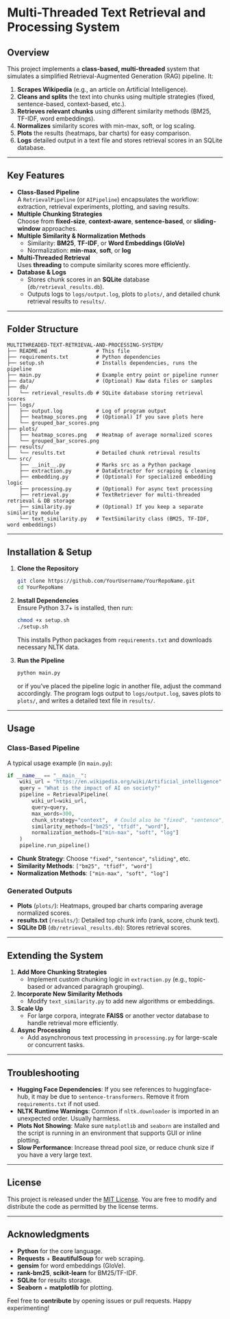 # Multi-Threaded Text Retrieval and Processing System

## Overview
This project implements a **class-based, multi-threaded** system that simulates a simplified Retrieval-Augmented Generation (RAG) pipeline. It:

1. **Scrapes Wikipedia** (e.g., an article on Artificial Intelligence).
2. **Cleans and splits** the text into chunks using multiple strategies (fixed, sentence-based, context-based, etc.).
3. **Retrieves relevant chunks** using different similarity methods (BM25, TF-IDF, word embeddings).
4. **Normalizes** similarity scores with min-max, soft, or log scaling.
5. **Plots** the results (heatmaps, bar charts) for easy comparison.
6. **Logs** detailed output in a text file and stores retrieval scores in an SQLite database.

---

## Key Features
- **Class-Based Pipeline**  
  A `RetrievalPipeline` (or `AIPipeline`) encapsulates the workflow: extraction, retrieval experiments, plotting, and saving results.
- **Multiple Chunking Strategies**  
  Choose from **fixed-size**, **context-aware**, **sentence-based**, or **sliding-window** approaches.
- **Multiple Similarity & Normalization Methods**  
  - Similarity: **BM25**, **TF-IDF**, or **Word Embeddings (GloVe)**  
  - Normalization: **min-max**, **soft**, or **log**  
- **Multi-Threaded Retrieval**  
  Uses **threading** to compute similarity scores more efficiently.  
- **Database & Logs**  
  - Stores chunk scores in an **SQLite** database (`db/retrieval_results.db`).  
  - Outputs logs to `logs/output.log`, plots to `plots/`, and detailed chunk retrieval results to `results/`.

---

## Folder Structure

```
MULTITHREADED-TEXT-RETRIEVAL-AND-PROCESSING-SYSTEM/
├── README.md                # This file
├── requirements.txt         # Python dependencies
├── setup.sh                 # Installs dependencies, runs the pipeline
├── main.py                  # Example entry point or pipeline runner
├── data/                    # (Optional) Raw data files or samples
├── db/
│   └── retrieval_results.db # SQLite database storing retrieval scores
├── logs/
│   ├── output.log           # Log of program output
│   ├── heatmap_scores.png   # (Optional) If you save plots here
│   └── grouped_bar_scores.png
├── plots/
│   ├── heatmap_scores.png   # Heatmap of average normalized scores
│   └── grouped_bar_scores.png
├── results/
│   └── results.txt          # Detailed chunk retrieval results
└── src/
    ├── __init__.py          # Marks src as a Python package
    ├── extraction.py        # DataExtractor for scraping & cleaning
    ├── embedding.py         # (Optional) For specialized embedding logic
    ├── processing.py        # (Optional) For async text processing
    ├── retrieval.py         # TextRetriever for multi-threaded retrieval & DB storage
    ├── similarity.py        # (Optional) If you keep a separate similarity module
    └── text_similarity.py   # TextSimilarity class (BM25, TF-IDF, word embeddings)
```

---

## Installation & Setup

1. **Clone the Repository**  
   ```bash
   git clone https://github.com/YourUsername/YourRepoName.git
   cd YourRepoName
   ```

2. **Install Dependencies**  
   Ensure Python 3.7+ is installed, then run:
   ```bash
   chmod +x setup.sh
   ./setup.sh
   ```
   This installs Python packages from `requirements.txt` and downloads necessary NLTK data.

3. **Run the Pipeline**  
   ```bash
   python main.py
   ```
   or if you’ve placed the pipeline logic in another file, adjust the command accordingly. The program logs output to `logs/output.log`, saves plots to `plots/`, and writes a detailed text file in `results/`.

---

## Usage

### **Class-Based Pipeline**
A typical usage example (in `main.py`):
```python
if __name__ == "__main__":
    wiki_url = "https://en.wikipedia.org/wiki/Artificial_intelligence"
    query = "What is the impact of AI on society?"
    pipeline = RetrievalPipeline(
        wiki_url=wiki_url,
        query=query,
        max_words=300,
        chunk_strategy="context",  # Could also be "fixed", "sentence", "sliding"
        similarity_methods=["bm25", "tfidf", "word"],
        normalization_methods=["min-max", "soft", "log"]
    )
    pipeline.run_pipeline()
```
- **Chunk Strategy**: Choose `"fixed"`, `"sentence"`, `"sliding"`, etc.  
- **Similarity Methods**: `["bm25", "tfidf", "word"]`  
- **Normalization Methods**: `["min-max", "soft", "log"]`

### **Generated Outputs**
- **Plots** (`plots/`): Heatmaps, grouped bar charts comparing average normalized scores.  
- **results.txt** (`results/`): Detailed top chunk info (rank, score, chunk text).  
- **SQLite DB** (`db/retrieval_results.db`): Stores retrieval scores.  

---

## Extending the System

1. **Add More Chunking Strategies**  
   - Implement custom chunking logic in `extraction.py` (e.g., topic-based or advanced paragraph grouping).
2. **Incorporate New Similarity Methods**  
   - Modify `text_similarity.py` to add new algorithms or embeddings.
3. **Scale Up**  
   - For large corpora, integrate **FAISS** or another vector database to handle retrieval more efficiently.
4. **Async Processing**  
   - Add asynchronous text processing in `processing.py` for large-scale or concurrent tasks.

---

## Troubleshooting

- **Hugging Face Dependencies**: If you see references to huggingface-hub, it may be due to `sentence-transformers`. Remove it from `requirements.txt` if not used.  
- **NLTK Runtime Warnings**: Common if `nltk.downloader` is imported in an unexpected order. Usually harmless.  
- **Plots Not Showing**: Make sure `matplotlib` and `seaborn` are installed and the script is running in an environment that supports GUI or inline plotting.  
- **Slow Performance**: Increase thread pool size, or reduce chunk size if you have a very large text.

---

## License
This project is released under the [MIT License](LICENSE). You are free to modify and distribute the code as permitted by the license terms.

---

## Acknowledgments
- **Python** for the core language.
- **Requests** + **BeautifulSoup** for web scraping.
- **gensim** for word embeddings (GloVe).
- **rank-bm25**, **scikit-learn** for BM25/TF-IDF.
- **SQLite** for results storage.
- **Seaborn** + **matplotlib** for plotting.

Feel free to **contribute** by opening issues or pull requests. Happy experimenting!

